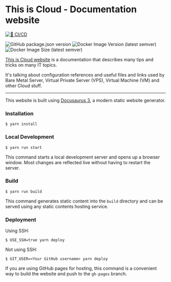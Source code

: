 # This is Cloud - Documentation website

[![🔄 CI/CD](https://github.com/size-up/docs/actions/workflows/ci-cd.yaml/badge.svg?branch=main)](https://github.com/size-up/docs/actions/workflows/ci-cd.yaml)

![GitHub package.json version](https://img.shields.io/github/package-json/v/size-up/docs?label=application%20version) ![Docker Image Version (latest semver)](https://img.shields.io/docker/v/sizeup/docs?label=image%20version) ![Docker Image Size (latest semver)](https://img.shields.io/docker/image-size/sizeup/docs)

[This is Cloud website](https://docs.sizeup.cloud/) is a documentation that describes many tips and tricks on many IT topics.

It's talking about configuration references and useful files and links used by Bare Metal Server, Virtual Private Server (VPS), Virtual Machine (VM) and other Cloud stuff.

---

This website is built using [Docusaurus 3](https://docusaurus.io/), a modern static website generator.

### Installation

```
$ yarn install
```

### Local Development

```
$ yarn run start
```

This command starts a local development server and opens up a browser window. Most changes are reflected live without having to restart the server.

### Build

```
$ yarn run build
```

This command generates static content into the `build` directory and can be served using any static contents hosting service.

### Deployment

Using SSH:

```
$ USE_SSH=true yarn deploy
```

Not using SSH:

```
$ GIT_USER=<Your GitHub username> yarn deploy
```

If you are using GitHub pages for hosting, this command is a convenient way to build the website and push to the `gh-pages` branch.
